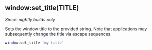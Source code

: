 ## window:set_title(TITLE)

*Since: nightly builds only*

Sets the window title to the provided string. Note that applications may
subsequently change the title via escape sequences.

```lua
window:set_title 'my title'
```



